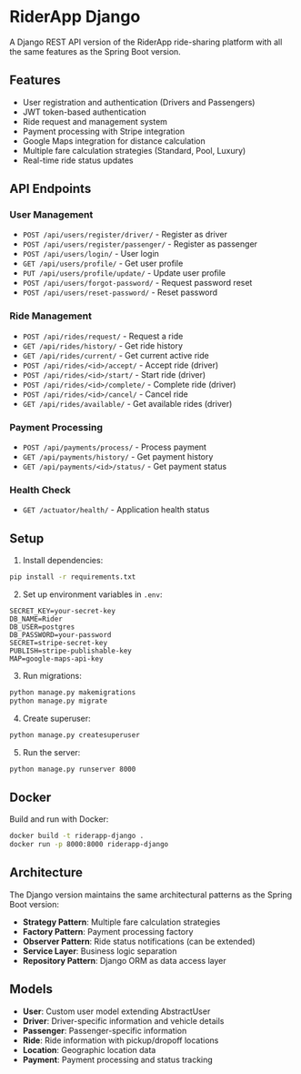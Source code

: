 # RiderApp Django

A Django REST API version of the RiderApp ride-sharing platform with all the same features as the Spring Boot version.

## Features

- User registration and authentication (Drivers and Passengers)
- JWT token-based authentication
- Ride request and management system
- Payment processing with Stripe integration
- Google Maps integration for distance calculation
- Multiple fare calculation strategies (Standard, Pool, Luxury)
- Real-time ride status updates

## API Endpoints

### User Management
- `POST /api/users/register/driver/` - Register as driver
- `POST /api/users/register/passenger/` - Register as passenger  
- `POST /api/users/login/` - User login
- `GET /api/users/profile/` - Get user profile
- `PUT /api/users/profile/update/` - Update user profile
- `POST /api/users/forgot-password/` - Request password reset
- `POST /api/users/reset-password/` - Reset password

### Ride Management
- `POST /api/rides/request/` - Request a ride
- `GET /api/rides/history/` - Get ride history
- `GET /api/rides/current/` - Get current active ride
- `POST /api/rides/<id>/accept/` - Accept ride (driver)
- `POST /api/rides/<id>/start/` - Start ride (driver)
- `POST /api/rides/<id>/complete/` - Complete ride (driver)
- `POST /api/rides/<id>/cancel/` - Cancel ride
- `GET /api/rides/available/` - Get available rides (driver)

### Payment Processing
- `POST /api/payments/process/` - Process payment
- `GET /api/payments/history/` - Get payment history
- `GET /api/payments/<id>/status/` - Get payment status

### Health Check
- `GET /actuator/health/` - Application health status

## Setup

1. Install dependencies:
```bash
pip install -r requirements.txt
```

2. Set up environment variables in `.env`:
```
SECRET_KEY=your-secret-key
DB_NAME=Rider
DB_USER=postgres
DB_PASSWORD=your-password
SECRET=stripe-secret-key
PUBLISH=stripe-publishable-key
MAP=google-maps-api-key
```

3. Run migrations:
```bash
python manage.py makemigrations
python manage.py migrate
```

4. Create superuser:
```bash
python manage.py createsuperuser
```

5. Run the server:
```bash
python manage.py runserver 8000
```

## Docker

Build and run with Docker:
```bash
docker build -t riderapp-django .
docker run -p 8000:8000 riderapp-django
```

## Architecture

The Django version maintains the same architectural patterns as the Spring Boot version:

- **Strategy Pattern**: Multiple fare calculation strategies
- **Factory Pattern**: Payment processing factory
- **Observer Pattern**: Ride status notifications (can be extended)
- **Service Layer**: Business logic separation
- **Repository Pattern**: Django ORM as data access layer

## Models

- **User**: Custom user model extending AbstractUser
- **Driver**: Driver-specific information and vehicle details
- **Passenger**: Passenger-specific information
- **Ride**: Ride information with pickup/dropoff locations
- **Location**: Geographic location data
- **Payment**: Payment processing and status tracking